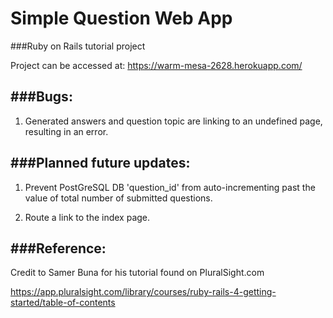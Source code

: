 Simple Question Web App
===

###Ruby on Rails tutorial project 

Project can be accessed at: https://warm-mesa-2628.herokuapp.com/

###Bugs:
-------
1. Generated answers and question topic are linking to an undefined page, resulting in an error.



###Planned future updates:
-------
1. Prevent PostGreSQL DB 'question_id' from auto-incrementing past the value of total number of submitted questions. 


2. Route a link to the index page.


###Reference:
---------
Credit to Samer Buna for his tutorial found on PluralSight.com
  
https://app.pluralsight.com/library/courses/ruby-rails-4-getting-started/table-of-contents


